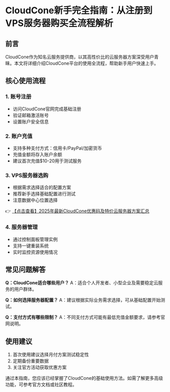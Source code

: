 # CloudCone新手完全指南：从注册到VPS服务器购买全流程解析

## 前言
CloudCone作为知名云服务提供商，以其高性价比的云服务器方案深受用户青睐。本文将详细介绍CloudCone平台的使用全流程，帮助新手用户快速上手。

## 核心使用流程

### 1. 账号注册
- 访问CloudCone官网完成基础注册
- 验证邮箱激活账号
- 设置账户安全信息

### 2. 账户充值
- 支持多种支付方式：信用卡/PayPal/加密货币
- 充值金额将存入账户余额
- 建议首次充值$10-20用于测试服务

### 3. VPS服务器选购
- 根据需求选择适合的配置方案
- 推荐新手选择基础配置进行测试
- 注意数据中心位置选择

👉 [【点击查看】2025年最新CloudCone优惠码及特价云服务器方案汇总](https://bit.ly/Cloudcone)

### 4. 服务器管理
- 通过控制面板管理实例
- 支持一键重装系统
- 实时监控资源使用情况

## 常见问题解答
**Q：CloudCone适合哪些用户？**
A：适合个人开发者、小型企业及需要稳定云服务的用户群体。

**Q：如何选择服务器配置？**
A：建议根据实际业务需求选择，可从基础配置开始测试。

**Q：支付方式有哪些限制？**
A：不同支付方式可能有最低充值金额要求，请参考官网说明。

## 使用建议
1. 首次使用建议选择月付方案测试稳定性
2. 定期备份重要数据
3. 关注官方活动获取优惠方案

通过本指南，您应该已经掌握了CloudCone的基础使用方法。如需了解更多高级功能，可参考官方文档或社区教程。